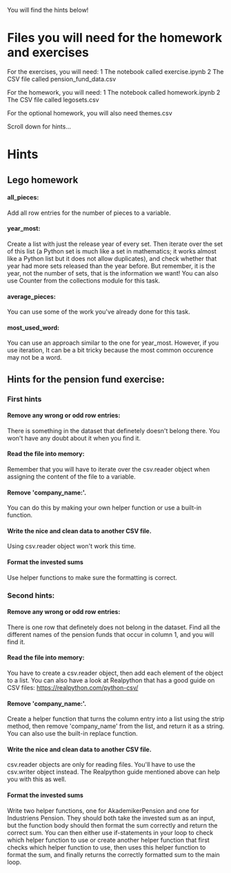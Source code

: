 You will find the hints below!

# Files you will need for the homework and exercises
For the exercises, you will need:
1 The notebook called exercise.ipynb
2 The CSV file called pension_fund_data.csv

For the homework, you will need:
1 The notebook called homework.ipynb
2 The CSV file called legosets.csv

For the optional homework, you will also need themes.csv


Scroll down for hints...







# Hints
## Lego homework
#### all_pieces:
Add all row entries for the number of pieces to a variable.

#### year_most:
Create a list with just the release year of every set. Then iterate over the set of this list (a Python set is much like a set in mathematics;  it works almost like a Python list but  it does not allow duplicates),  and check whether that year had more sets released than the year before.  But remember,  it is the year, not the number of sets, that is the information we want!
You can also use Counter from the collections module for this task.

#### average_pieces:
You can use some of the work you've already done for this task.

#### most_used_word:
You can use an approach similar to the one for year_most.  However, if you use iteration, It can be a bit tricky because the most common occurence may not be a word.









## Hints for the pension fund exercise:

### First hints

#### Remove any wrong or odd row entries:
There is something in the dataset that definetely doesn't belong there. You won't have any doubt about it when you find it.

#### Read the file into memory:
Remember that you will have to iterate over the csv.reader object when assigning the content of the file to a variable.

#### Remove 'company_name:'. 
You can do this by making your own helper function or use a built-in function.

#### Write the nice and clean data to another CSV file.
Using csv.reader object won't work this time.

#### Format the invested sums
Use helper functions to make sure the formatting is correct.










### Second hints:

#### Remove any wrong or odd row entries:
There is one row that definetely does not belong in the dataset. Find all the different names of the pension funds that occur in column 1, and you will find it.

#### Read the file into memory:
You have to create a csv.reader object, then add each element of the object to a list. You can also have a look at Realpython that has a good guide on CSV files: https://realpython.com/python-csv/

#### Remove 'company_name:'. 
Create a helper function that turns the column entry into a list using the strip method, then remove 'company_name' from the list, and return it as a string. You can also use the built-in replace function.

#### Write the nice and clean data to another CSV file.
csv.reader objects are only for reading files. You'll have to use the csv.writer object instead.  The Realpython guide mentioned above can help you with this as well.

#### Format the invested sums
Write two helper functions, one for AkademikerPension and one for Industriens Pension. They should both take the invested sum as an input, but the function body should then format the sum correctly and return the correct sum. You can then either use if-statements in your loop to check which helper function to use or create another helper function that first checks which helper function to use, then uses this helper function to format the sum, and finally returns the correctly formatted sum to the main loop. 
